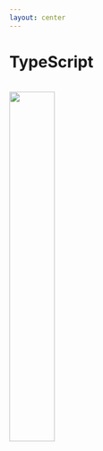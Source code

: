 ```yaml
---
layout: center
---
```


<style>

img {
  width: 40%;
}

</style>

# TypeScript

<br>

<img src="/images/ts-2126.png">

<!--
Show Typescript docs!
-->

